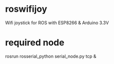 # roswifijoy
Wifi joystick for ROS with ESP8266 &amp; Arduino 3.3V

# required node
rosrun rosserial_python serial_node.py tcp &
